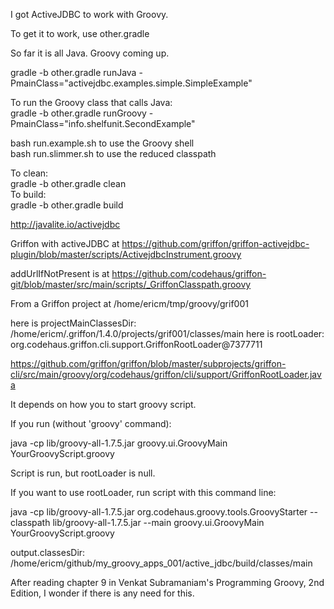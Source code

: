 I got ActiveJDBC to work with Groovy.   

To get it to work, use other.gradle   

So far it is all Java. Groovy coming up.   

gradle -b other.gradle runJava -PmainClass="activejdbc.examples.simple.SimpleExample"    

To run the Groovy class that calls Java:   
gradle -b other.gradle runGroovy -PmainClass="info.shelfunit.SecondExample"   

bash run.example.sh to use the Groovy shell   
bash run.slimmer.sh to use the reduced classpath

To clean:   
gradle -b other.gradle clean   
To build:   
gradle -b other.gradle build   

http://javalite.io/activejdbc   

Griffon with activeJDBC at https://github.com/griffon/griffon-activejdbc-plugin/blob/master/scripts/ActivejdbcInstrument.groovy    

addUrlIfNotPresent is at https://github.com/codehaus/griffon-git/blob/master/src/main/scripts/_GriffonClasspath.groovy  

From a Griffon project at /home/ericm/tmp/groovy/grif001

here is projectMainClassesDir: /home/ericm/.griffon/1.4.0/projects/grif001/classes/main
here is rootLoader: org.codehaus.griffon.cli.support.GriffonRootLoader@7377711

https://github.com/griffon/griffon/blob/master/subprojects/griffon-cli/src/main/groovy/org/codehaus/griffon/cli/support/GriffonRootLoader.java

It depends on how you to start groovy script.

If you run (without 'groovy' command):

java -cp lib/groovy-all-1.7.5.jar groovy.ui.GroovyMain YourGroovyScript.groovy

Script is run, but rootLoader is null.

If you want to use rootLoader, run script with this command line:

java -cp lib/groovy-all-1.7.5.jar org.codehaus.groovy.tools.GroovyStarter --classpath lib/groovy-all-1.7.5.jar --main groovy.ui.GroovyMain YourGroovyScript.groovy

output.classesDir: /home/ericm/github/my_groovy_apps_001/active_jdbc/build/classes/main

After reading chapter 9 in Venkat Subramaniam's Programming Groovy, 2nd Edition, I wonder if there is any need for this.